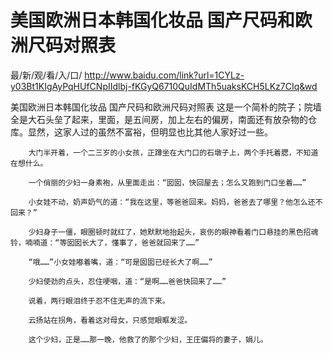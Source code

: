 # 美国欧洲日本韩国化妆品 国产尺码和欧洲尺码对照表

最/新/观/看/入/口/ http://www.baidu.com/link?url=1CYLz-y03Bt1KIgAyPqHUfCNpIIdlbj-fKGyQ6710QuIdMTh5uaksKCH5LKz7CIq&wd

美国欧洲日本韩国化妆品 国产尺码和欧洲尺码对照表
     这是一个简朴的院子；院墙全是大石头垒了起来，里面，是五间房，加上左右的偏房，南面还有放杂物的仓库。显然，这家人过的虽然不富裕，但明显也比其他人家好过一些。

        大门半开着，一个二三岁的小女孩，正蹲坐在大门口的石墩子上，两个手托着腮，不知道在想什么。

        一个俏丽的少妇一身素袍，从里面走出：“囡囡，快回屋去；怎么又跑到门口坐着……”

        小女娃不动，奶声奶气的道：“我在这里，等爸爸回来。妈妈，爸爸去了哪里？他怎么还不回来？”

        少妇身子一僵，眼圈顿时就红了，她默默地抬起头，哀伤的眼神看着门口悬挂的黑色招魂铃，喃喃道：“等囡囡长大了，懂事了，爸爸就回来了……”

        “哦……”小女娃嘟着嘴，道：“可是囡囡已经长大了啊……”

        少妇使劲的点头，忍住哽咽，道：“是啊……爸爸快回来了……”

        说着，两行眼泪终于忍不住无声的流下来。

        云扬站在拐角，看着这对母女，只感觉眼眶发涩。

        这个少妇，正是……那一晚，他救了的那个少妇，王庄偏将的妻子，娟儿。
